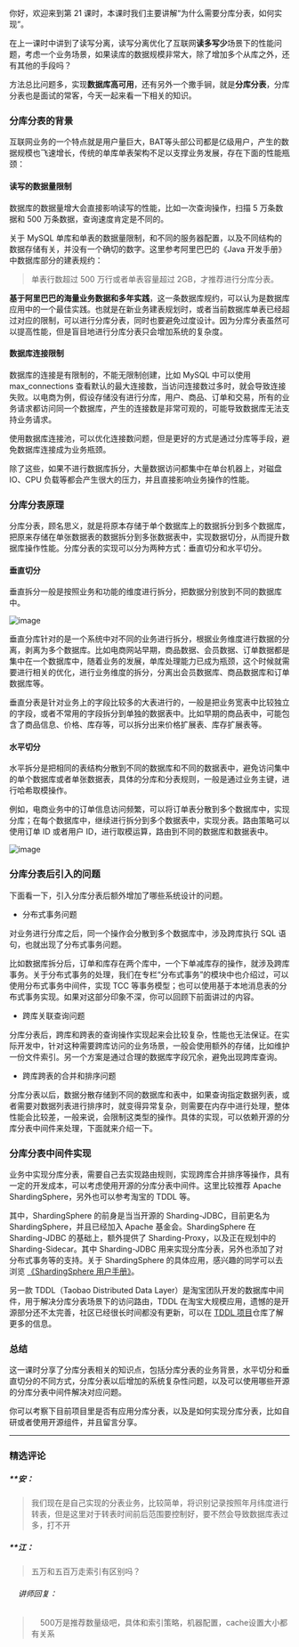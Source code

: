 <p data-nodeid="489" class="">你好，欢迎来到第 21 课时，本课时我们主要讲解“为什么需要分库分表，如何实现”。</p>
<p data-nodeid="490">在上一课时中讲到了读写分离，读写分离优化了互联网<strong data-nodeid="543">读多写少</strong>场景下的性能问题，考虑一个业务场景，如果读库的数据规模非常大，除了增加多个从库之外，还有其他的手段吗？</p>
<p data-nodeid="491">方法总比问题多，实现<strong data-nodeid="553">数据库高可用</strong>，还有另外一个撒手锏，就是<strong data-nodeid="554">分库分表</strong>，分库分表也是面试的常客，今天一起来看一下相关的知识。</p>
<h3 data-nodeid="492">分库分表的背景</h3>
<p data-nodeid="493">互联网业务的一个特点就是用户量巨大，BAT等头部公司都是亿级用户，产生的数据规模也飞速增长，传统的单库单表架构不足以支撑业务发展，存在下面的性能瓶颈：</p>
<h4 data-nodeid="494">读写的数据量限制</h4>
<p data-nodeid="495">数据库的数据量增大会直接影响读写的性能，比如一次查询操作，扫描 5 万条数据和 500 万条数据，查询速度肯定是不同的。</p>
<p data-nodeid="496">关于 MySQL 单库和单表的数据量限制，和不同的服务器配置，以及不同结构的数据存储有关，并没有一个确切的数字。这里参考阿里巴巴的《Java 开发手册》中数据库部分的建表规约：</p>
<blockquote data-nodeid="497">
<p data-nodeid="498">单表行数超过 500 万行或者单表容量超过 2GB，才推荐进行分库分表。</p>
</blockquote>
<p data-nodeid="499"><strong data-nodeid="565">基于阿里巴巴的海量业务数据和多年实践</strong>，这一条数据库规约，可以认为是数据库应用中的一个最佳实践。也就是在新业务建表规划时，或者当前数据库单表已经超过对应的限制，可以进行分库分表，同时也要避免过度设计。因为分库分表虽然可以提高性能，但是盲目地进行分库分表只会增加系统的复杂度。</p>
<h4 data-nodeid="500">数据库连接限制</h4>
<p data-nodeid="501">数据库的连接是有限制的，不能无限制创建，比如 MySQL 中可以使用 max_connections 查看默认的最大连接数，当访问连接数过多时，就会导致连接失败。以电商为例，假设存储没有进行分库，用户、商品、订单和交易，所有的业务请求都访问同一个数据库，产生的连接数是非常可观的，可能导致数据库无法支持业务请求。</p>
<p data-nodeid="502">使用数据库连接池，可以优化连接数问题，但是更好的方式是通过分库等手段，避免数据库连接成为业务瓶颈。</p>
<p data-nodeid="503">除了这些，如果不进行数据库拆分，大量数据访问都集中在单台机器上，对磁盘 IO、CPU 负载等都会产生很大的压力，并且直接影响业务操作的性能。</p>
<h3 data-nodeid="504">分库分表原理</h3>
<p data-nodeid="505">分库分表，顾名思义，就是将原本存储于单个数据库上的数据拆分到多个数据库，把原来存储在单张数据表的数据拆分到多张数据表中，实现数据切分，从而提升数据库操作性能。分库分表的实现可以分为两种方式：垂直切分和水平切分。</p>
<h4 data-nodeid="506">垂直切分</h4>
<p data-nodeid="507">垂直拆分一般是按照业务和功能的维度进行拆分，把数据分别放到不同的数据库中。</p>
<p data-nodeid="508"><img src="https://s0.lgstatic.com/i/image/M00/20/92/Ciqc1F7onEiAcwueAAGIv7uY_54711.png" alt="image" data-nodeid="578"></p>
<p data-nodeid="509">垂直分库针对的是一个系统中对不同的业务进行拆分，根据业务维度进行数据的分离，剥离为多个数据库。比如电商网站早期，商品数据、会员数据、订单数据都是集中在一个数据库中，随着业务的发展，单库处理能力已成为瓶颈，这个时候就需要进行相关的优化，进行业务维度的拆分，分离出会员数据库、商品数据库和订单数据库等。</p>
<p data-nodeid="510">垂直分表是针对业务上的字段比较多的大表进行的，一般是把业务宽表中比较独立的字段，或者不常用的字段拆分到单独的数据表中。比如早期的商品表中，可能包含了商品信息、价格、库存等，可以拆分出来价格扩展表、库存扩展表等。</p>
<h4 data-nodeid="511">水平切分</h4>
<p data-nodeid="512">水平拆分是把相同的表结构分散到不同的数据库和不同的数据表中，避免访问集中的单个数据库或者单张数据表，具体的分库和分表规则，一般是通过业务主键，进行哈希取模操作。</p>
<p data-nodeid="513">例如，电商业务中的订单信息访问频繁，可以将订单表分散到多个数据库中，实现分库；在每个数据库中，继续进行拆分到多个数据表中，实现分表。路由策略可以使用订单 ID 或者用户 ID，进行取模运算，路由到不同的数据库和数据表中。</p>
<p data-nodeid="514"><img src="https://s0.lgstatic.com/i/image/M00/20/92/Ciqc1F7onFiABcGeAACJyCWVUhI117.png" alt="image" data-nodeid="586"></p>
<h3 data-nodeid="515">分库分表后引入的问题</h3>
<p data-nodeid="516">下面看一下，引入分库分表后额外增加了哪些系统设计的问题。</p>
<ul data-nodeid="517">
<li data-nodeid="518">
<p data-nodeid="519">分布式事务问题</p>
</li>
</ul>
<p data-nodeid="520">对业务进行分库之后，同一个操作会分散到多个数据库中，涉及跨库执行 SQL 语句，也就出现了分布式事务问题。</p>
<p data-nodeid="1106" class="">比如数据库拆分后，订单和库存在两个库中，一个下单减库存的操作，就涉及跨库事务。关于分布式事务的处理，我们在专栏“分布式事务”的模块中也介绍过，可以使用分布式事务中间件，实现 TCC 等事务模型；也可以使用基于本地消息表的分布式事务实现。如果对这部分印象不深，你可以回顾下前面讲过的内容。</p>


<ul data-nodeid="3096">
<li data-nodeid="3097">
<p data-nodeid="3098" class="">跨库关联查询问题</p>
</li>
</ul>








<p data-nodeid="525">分库分表后，跨库和跨表的查询操作实现起来会比较复杂，性能也无法保证。在实际开发中，针对这种需要跨库访问的业务场景，一般会使用额外的存储，比如维护一份文件索引。另一个方案是通过合理的数据库字段冗余，避免出现跨库查询。</p>
<ul data-nodeid="4590">
<li data-nodeid="4591">
<p data-nodeid="4592" class="">跨库跨表的合并和排序问题</p>
</li>
</ul>






<p data-nodeid="529">分库分表以后，数据分散存储到不同的数据库和表中，如果查询指定数据列表，或者需要对数据列表进行排序时，就变得异常复杂，则需要在内存中进行处理，整体性能会比较差，一般来说，会限制这类型的操作。具体的实现，可以依赖开源的分库分表中间件来处理，下面就来介绍一下。</p>
<h3 data-nodeid="530">分库分表中间件实现</h3>
<p data-nodeid="531">业务中实现分库分表，需要自己去实现路由规则，实现跨库合并排序等操作，具有一定的开发成本，可以考虑使用开源的分库分表中间件。这里比较推荐 Apache ShardingSphere，另外也可以参考淘宝的 TDDL 等。</p>
<p data-nodeid="611" class="">其中，ShardingSphere 的前身是当当开源的 Sharding-JDBC，目前更名为 ShardingSphere，并且已经加入&nbsp;Apache 基金会。ShardingSphere 在 Sharding-JDBC 的基础上，额外提供了 Sharding-Proxy，以及正在规划中的 Sharding-Sidecar。其中 Sharding-JDBC 用来实现分库分表，另外也添加了对分布式事务等的支持。关于 ShardingSphere 的具体应用，感兴趣的同学可以去浏览 <a href="https://shardingsphere.apache.org/document/current/cn/overview/" data-nodeid="615">《ShardingSphere 用户手册》</a>。</p>

<p data-nodeid="533" class="">另一款 TDDL（Taobao Distributed Data Layer）是淘宝团队开发的数据库中间件，用于解决分库分表场景下的访问路由，TDDL 在淘宝大规模应用，遗憾的是开源部分还不太完善，社区已经很长时间都没有更新，可以在 <a href="https://github.com/alibaba/tb_tddl" data-nodeid="606">TDDL 项目</a>仓库了解更多的信息。</p>
<h3 data-nodeid="534">总结</h3>
<p data-nodeid="535">这一课时分享了分库分表相关的知识点，包括分库分表的业务背景，水平切分和垂直切分的不同方式，分库分表以后增加的系统复杂性问题，以及可以使用哪些开源的分库分表中间件解决对应问题。</p>
<p data-nodeid="536" class="">你可以考察下目前项目里是否有应用分库分表，以及是如何实现分库分表，比如自研或者使用开源组件，并且留言分享。</p>

---

### 精选评论

##### **安：
> 我们现在是自己实现的分表业务，比较简单，将识别记录按照年月纬度进行转表，但是这里对于转表时间前后范围要控制好，要不然会导致数据库表过多，打不开

##### **江：
> 五万和五百万走索引有区别吗？

 ###### &nbsp;&nbsp;&nbsp; 讲师回复：
> &nbsp;&nbsp;&nbsp; 500万是推荐数量级吧，具体和索引策略，机器配置，cache设置大小都有关系

